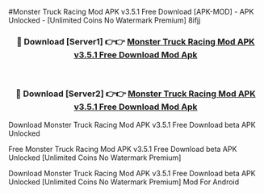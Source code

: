 #Monster Truck Racing Mod APK v3.5.1 Free Download [APK-MOD] - APK Unlocked - [Unlimited Coins No Watermark Premium] 8ifjj



<div align="center">

<h3>🔴 Download [Server1] 👉👉 <a href="https://momento.my/?title=Monster_Truck_Racing_Mod_APK_v3.5.1_Free_Download">Monster Truck Racing Mod APK v3.5.1 Free Download Mod Apk</a></h3><br>

<h3>🔴 Download [Server2] 👉👉 <a href="https://momento.my/?title=Monster_Truck_Racing_Mod_APK_v3.5.1_Free_Download">Monster Truck Racing Mod APK v3.5.1 Free Download Mod Apk</a></h3>
</div>



Download Monster Truck Racing Mod APK v3.5.1 Free Download beta APK Unlocked

Free Monster Truck Racing Mod APK v3.5.1 Free Download beta APK Unlocked [Unlimited Coins No Watermark Premium]

Download Monster Truck Racing Mod APK v3.5.1 Free Download beta APK Unlocked [Unlimited Coins No Watermark Premium] Mod For Android
